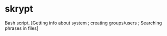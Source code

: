 # skrypt
Bash script. [Getting info about system ; creating groups/users ; Searching phrases in files]
